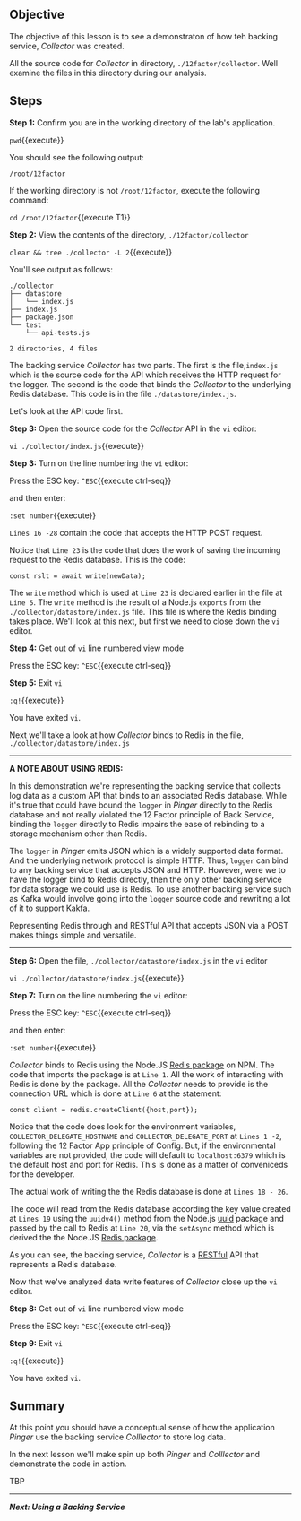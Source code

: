 ## Objective
The objective of this lesson is to see a demonstraton of how teh backing service, *Collector* was created.

All the source code for *Collector* in directory, `./12factor/collector`. Well examine the files in this directory during our analysis.


## Steps

**Step 1:** Confirm you are in the working directory of the lab's application.

`pwd`{{execute}}

You should see the following output:

`/root/12factor`

If the working directory is not `/root/12factor`, execute the following command:

`cd /root/12factor`{{execute T1}}

**Step 2:** View the contents of the directory, `./12factor/collector`

`clear && tree ./collector -L 2`{{execute}}

You'll see output as follows:

```
./collector
├── datastore
│   └── index.js
├── index.js
├── package.json
└── test
    └── api-tests.js

2 directories, 4 files
```

The backing service *Collector* has two parts. The first is the file,`index.js` which is the source code for the API which receives the HTTP request for the logger. The second is the code that binds the *Collector* to the underlying Redis database. This code is in the file `./datastore/index.js`.

Let's look at the API code first.

**Step 3:** Open the source code for the *Collector* API in the `vi` editor:

`vi ./collector/index.js`{{execute}}

**Step 3:** Turn on the line numbering the `vi` editor:

Press the ESC key: `^ESC`{{execute ctrl-seq}}

and then enter:

`:set number`{{execute}}

`Lines 16 -28` contain the code that accepts the HTTP POST request.

Notice that `Line 23` is the code that does the work of saving the incoming request to the Redis database. This is the code:

`const rslt = await write(newData);`

The `write` method which is used at `Line 23` is declared earlier in the file at `Line 5`. The `write` method is the result of a Node.js `exports` from the `./collector/datastore/index.js` file. This file is where the Redis binding takes place. We'll look at this next, but first we need to close down the `vi` editor. 

**Step 4:** Get out of `vi` line numbered view mode

Press the ESC key: `^ESC`{{execute ctrl-seq}}

**Step 5:** Exit `vi`

`:q!`{{execute}}

You have exited `vi`.

Next we'll take a look at how *Collector* binds to Redis in the file,  `./collector/datastore/index.js` 


---
**A NOTE ABOUT USING REDIS:**

In this demonstration we're representing the backing service that collects log data as a custom API that binds to an associated Redis database. While it's true that could have bound the `logger` in *Pinger* directly to the Redis database and not really violated the 12 Factor principle of Back Service, binding the `logger` directly to Redis impairs the ease of rebinding to a storage mechanism other than Redis.

The `logger` in *Pinger* emits JSON which is a widely supported data format. And the underlying network protocol is simple HTTP. Thus, `logger` can bind to any backing service that accepts JSON and HTTP. However, were we to have the logger bind to Redis directly, then the only other backing service for data storage we could use is Redis. To use another backing service such as Kafka would involve going into the `logger` source code and rewriting a lot of it to support Kakfa.

Representing Redis through and RESTful API that accepts JSON via a POST makes things simple and versatile.

---

**Step 6:** Open the file, `./collector/datastore/index.js` in the `vi` editor

`vi ./collector/datastore/index.js`{{execute}}

**Step 7:** Turn on the line numbering the `vi` editor:

Press the ESC key: `^ESC`{{execute ctrl-seq}}

and then enter:

`:set number`{{execute}}

*Collector* binds to Redis using the Node.JS [Redis package](https://www.npmjs.com/package/redis) on NPM. The code that imports the package is at `Line 1`. All the work of interacting with Redis is done by the package. All the *Collector* needs to provide is the connection URL which is done at `Line 6` at the statement:

`const client = redis.createClient({host,port});`

Notice that the code does look for the environment variables, `COLLECTOR_DELEGATE_HOSTNAME` and `COLLECTOR_DELEGATE_PORT` at `Lines 1 -2`, following the 12 Factor App principle of Config. But, if the environmental variables are not provided, the code will default to `localhost:6379` which is the default host and port for Redis. This is done as a matter of conveniceds for the developer.

The actual work of writing the the Redis database is done at `Lines 18 - 26`.

The code will read from the Redis database according the key value created at `Lines 19` using the `uuidv4()` method from the Node.js [uuid](https://www.npmjs.com/package/uuid) package and passed by the call to Redis at `Line 20`, via the `setAsync` method which is derived the the Node.JS [Redis package](https://www.npmjs.com/package/redis).

As you can see, the backing service, *Collector* is a [RESTful](https://restfulapi.net/) API that represents a Redis database.

Now that we've analyzed data write features of *Collector* close up the `vi` editor.

**Step 8:** Get out of `vi` line numbered view mode

Press the ESC key: `^ESC`{{execute ctrl-seq}}

**Step 9:** Exit `vi`

`:q!`{{execute}}

You have exited `vi`.

## Summary

At this point you should have a conceptual sense of how the application *Pinger* use the backing service *Colllector* to store log data.

In the next lesson we'll make spin up both *Pinger* and *Colllector* and demonstrate the code in action.

TBP

---

***Next: Using a Backing Service***


